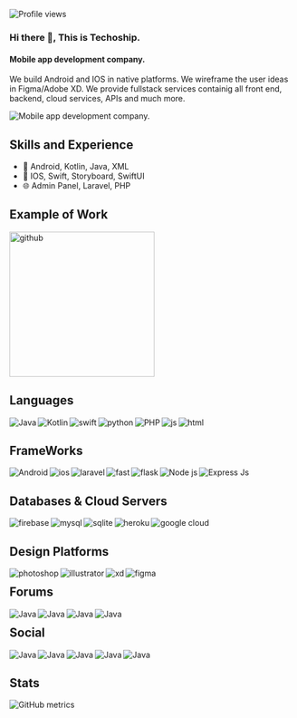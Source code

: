 ![Profile views](https://gpvc.arturio.dev/techoship)  


### Hi there 👋, This is Techoship.  
#### Mobile app development company.



We build Android and IOS in native platforms. We wireframe the user ideas in Figma/Adobe XD. We provide fullstack services containig all front end, backend, cloud services, APIs and much more.

![Mobile app development company.](https://arturssmirnovs.github.io/github-profile-readme-generator/images/banner.png)



## Skills and Experience
* 📱 Android, Kotlin, Java, XML
* 📱 IOS, Swift, Storyboard, SwiftUI
* 🌐 Admin Panel, Laravel, PHP

## Example of Work
<img src='https://github.com/adriantwarog/adriantwarog/raw/master/covid19.gif' alt='github' width='256'> 




## Languages
<a href="" target="_blank">
<img alt="Java"   align="left" src="https://img.shields.io/badge/java-%23ED8B00.svg?style=for-the-badge&logo=java&logoColor=white"/>
</a>
<a href="" target="_blank">
<img alt="Kotlin" align="left" src="https://img.shields.io/badge/kotlin-%230095D5.svg?style=for-the-badge&logo=kotlin&logoColor=white"/>
</a>

<a href="" target="_blank">
<img alt="swift" align="left" src="https://img.shields.io/badge/swift-F54A2A?style=for-the-badge&logo=swift&logoColor=white"/>
</a>

<a href="" target="_blank">
<img alt="python" align="left" src="https://img.shields.io/badge/python-3670A0?style=for-the-badge&logo=python&logoColor=ffdd54"/>
</a>

<a href="" target="_blank">
<img alt="PHP" align="left" src="https://img.shields.io/badge/php-%23777BB4.svg?style=for-the-badge&logo=php&logoColor=white"/>
</a>

<a href="" target="_blank">
<img alt="js" align="left" src="https://img.shields.io/badge/javascript-%23323330.svg?style=for-the-badge&logo=javascript&logoColor=%23F7DF1E"/>
</a>


<a href="" target="_blank">
<img alt="html" align="left" src="https://img.shields.io/badge/html5-%23E34F26.svg?style=for-the-badge&logo=html5&logoColor=white"/>
</a>


<img  width="47%"></p>

## FrameWorks
<a href="" target="_blank">
<img alt="Android" align="left" src="https://img.shields.io/badge/Android%20Studio-3DDC84.svg?style=for-the-badge&logo=android-studio&logoColor=white"/>
 </a>
 
 <a href="" target="_blank">
<img alt="ios" align="left" src="https://img.shields.io/badge/Xcode-007ACC?style=for-the-badge&logo=Xcode&logoColor=white"/>
 </a>

<a href="" target="_blank">
<img alt="laravel" align="left" src="https://img.shields.io/badge/laravel-%23FF2D20.svg?style=for-the-badge&logo=laravel&logoColor=white"/>
</a>

<a href="" target="_blank">
<img alt="fast" align="left" src="https://img.shields.io/badge/FastAPI-005571?style=for-the-badge&logo=fastapi"/>
</a>


<a href="" target="_blank">
<img alt="flask" align="left" src="https://img.shields.io/badge/flask-%23000.svg?style=for-the-badge&logo=flask&logoColor=white"/>
</a>

<a href="" target="_blank">
<img alt="Node js" align="left" src="https://img.shields.io/badge/node.js-6DA55F?style=for-the-badge&logo=node.js&logoColor=white"/>
</a>

<a href="" target="_blank">
<img alt="Express Js" align="left" src="https://img.shields.io/badge/express.js-%23404d59.svg?style=for-the-badge&logo=express&logoColor=%2361DAFB"/>
</a>

<img  width="47%"></p>


##  Databases & Cloud Servers

<a href="" target="_blank">
<img alt="firebase" align="left" src="https://img.shields.io/badge/firebase-%23039BE5.svg?style=for-the-badge&logo=firebase"/>
 </a>
  
<a href="" target="_blank">
<img alt="mysql" align="left" src="https://img.shields.io/badge/mysql-%2300f.svg?style=for-the-badge&logo=mysql&logoColor=white"/>
  </a>
<a href="" target="_blank">
<img alt="sqlite" align="left" src="https://img.shields.io/badge/sqlite-%2307405e.svg?style=for-the-badge&logo=sqlite&logoColor=white"/>
  </a>

<a href="" target="_blank">
<img alt="heroku" align="left" src="https://img.shields.io/badge/heroku-%23430098.svg?style=for-the-badge&logo=heroku&logoColor=white"/>
  </a>
<a href="" target="_blank">
<img alt="google cloud" align="left" src="https://img.shields.io/badge/GoogleCloud-%234285F4.svg?style=for-the-badge&logo=google-cloud&logoColor=white"/>
  </a>

<img  width="57%"></p>


## Design Platforms

<a href="" target="_blank">
<img alt="photoshop" align="left" src="https://img.shields.io/badge/adobe%20photoshop-%2331A8FF.svg?style=for-the-badge&logo=adobe%20photoshop&logoColor=white"/>
</a>

<a href="" target="_blank">
<img alt="illustrator" align="left" src="https://img.shields.io/badge/adobe%20illustrator-%23FF9A00.svg?style=for-the-badge&logo=adobe%20illustrator&logoColor=white"/>
</a>

<a href="" target="_blank">
<img alt="xd" align="left" src="https://img.shields.io/badge/Adobe%20XD-470137?style=for-the-badge&logo=Adobe%20XD&logoColor=#FF61F6"/>
</a>

<a href="" target="_blank">
<img alt="figma" align="left" src="https://img.shields.io/badge/figma-%23F24E1E.svg?style=for-the-badge&logo=figma&logoColor=white"/>
</a>

<img  width="27%"></p>



## Forums


<a href="" target="_blank">
<img alt="Java" align="left" src="https://img.shields.io/badge/Quora-%23B92B27.svg?style=for-the-badge&logo=Quora&logoColor=white"/>
  </a>
<a href="" target="_blank">
<img alt="Java" align="left" src="https://img.shields.io/badge/Reddit-%23FF4500.svg?style=for-the-badge&logo=Reddit&logoColor=white"/>
  </a>
<a href="" target="_blank">
<img alt="Java" align="left" src="https://img.shields.io/badge/-Stackoverflow-FE7A16?style=for-the-badge&logo=stack-overflow&logoColor=white"/>
  </a>
<a href="" target="_blank">
<img alt="Java" align="left" src="https://img.shields.io/badge/StackExchange-%23ffffff.svg?style=for-the-badge&logo=StackExchange&logoColor=white"/>
  </a>
<img  width="27%"></p>


## Social

<a href="" target="_blank">
<img alt="Java" align="left" src="https://img.shields.io/badge/Facebook-%231877F2.svg?style=for-the-badge&logo=Facebook&logoColor=white"/>
  </a>
<a href="" target="_blank">
<img alt="Java" align="left" src="https://img.shields.io/badge/Gmail-D14836?style=for-the-badge&logo=gmail&logoColor=white"/></a>
<a href="" target="_blank">
<img alt="Java" align="left" src="https://img.shields.io/badge/Instagram-%23E4405F.svg?style=for-the-badge&logo=Instagram&logoColor=white"/></a>
<a href="" target="_blank">
<img alt="Java" align="left" src="https://img.shields.io/badge/linkedin-%230077B5.svg?style=for-the-badge&logo=linkedin&logoColor=white"/>
  </a>
<a href="" target="_blank">
<img alt="Java" align="left" src="https://img.shields.io/badge/Twitter-%231DA1F2.svg?style=for-the-badge&logo=Twitter&logoColor=white"/>
  </a>
<img  width="27%"></p>

<img  width="100%"></p>

## Stats
![GitHub metrics](https://metrics.lecoq.io/techoship)  


<!-- <img align="right" width="47%" src="https://github-readme-stats.vercel.app/api?username=farhan955&show_icons=true&theme=radical"/> -->



